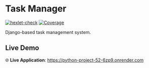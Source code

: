 # Task Manager

[![hexlet-check](https://github.com/Greshn1k92/python-project-52/actions/workflows/hexlet-check.yml/badge.svg)](https://github.com/Greshn1k92/python-project-52/actions/workflows/hexlet-check.yml)
[![Coverage](https://sonarcloud.io/api/project_badges/measure?project=Greshn1k92_python-project-52&metric=coverage)](https://sonarcloud.io/dashboard?id=Greshn1k92_python-project-52)


Django-based task management system.

## Live Demo

🌐 **Live Application**: https://python-project-52-6zp9.onrender.com

